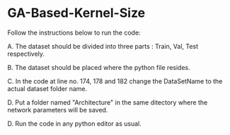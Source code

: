 # GA-Based-Kernel-Size
Follow the instructions below to run the code:

A. The dataset should be divided into three parts : Train, Val, Test respectively.

B. The dataset should be placed where the python file resides.

C. In the code at line no. 174, 178 and 182 change the DataSetName to the actual dataset folder name.

D. Put a folder named "Architecture" in the same ditectory where the network parameters will be saved.

D. Run the code in any python editor as usual.

